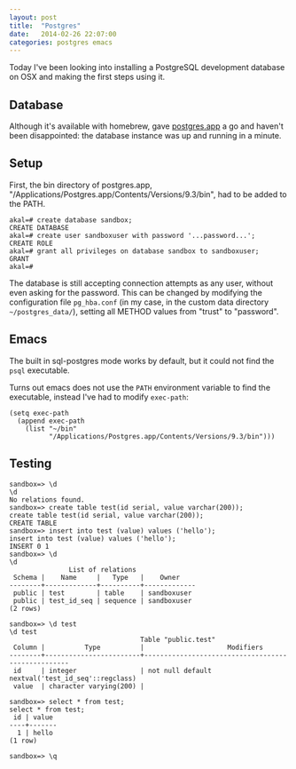 ```yaml
---
layout: post
title:  "Postgres"
date:   2014-02-26 22:07:00
categories: postgres emacs
---
```


Today I've been looking into installing a PostgreSQL development
database on OSX and making the first steps using it. 


Database
--------
Although it's available with homebrew, gave
[postgres.app](http://postgresapp.com/) a go and haven't been
disappointed: the database instance was up and running in a minute.


Setup
-----
First, the bin directory of postgres.app,
"/Applications/Postgres.app/Contents/Versions/9.3/bin", had to be
added to the PATH. 

```
akal=# create database sandbox;
CREATE DATABASE
akal=# create user sandboxuser with password '...password...';
CREATE ROLE
akal=# grant all privileges on database sandbox to sandboxuser;
GRANT
akal=# 
```

The database is still accepting connection attempts as any user,
without even asking for the password. 
This can be changed by modifying the configuration file `pg_hba.conf`
(in my case, in the custom data directory `~/postgres_data/`), setting
all METHOD values from "trust" to "password".


Emacs
-----
The built in sql-postgres mode works by default, but it could not find
the `psql` executable.

Turns out emacs does not use the `PATH` environment variable to find the
executable, instead I've had to modify `exec-path`:

```
(setq exec-path 
  (append exec-path 
    (list "~/bin"
          "/Applications/Postgres.app/Contents/Versions/9.3/bin")))
```


Testing
-------

```
sandbox=> \d
\d
No relations found.
sandbox=> create table test(id serial, value varchar(200));
create table test(id serial, value varchar(200));
CREATE TABLE
sandbox=> insert into test (value) values ('hello');
insert into test (value) values ('hello');
INSERT 0 1
sandbox=> \d
\d
               List of relations
 Schema |    Name     |   Type   |    Owner    
--------+-------------+----------+-------------
 public | test        | table    | sandboxuser
 public | test_id_seq | sequence | sandboxuser
(2 rows)

sandbox=> \d test
\d test
                                 Table "public.test"
 Column |          Type          |                     Modifiers                     
--------+------------------------+---------------------------------------------------
 id     | integer                | not null default nextval('test_id_seq'::regclass)
 value  | character varying(200) | 

sandbox=> select * from test;
select * from test;
 id | value 
----+-------
  1 | hello
(1 row)

sandbox=> \q
```

